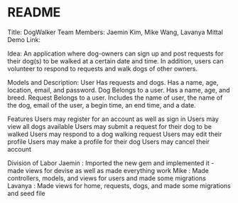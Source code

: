 # README

Title: DogWalker
Team Members: Jaemin Kim, Mike Wang, Lavanya Mittal
Demo Link:


Idea: An application where dog-owners can sign up and post requests for their dog(s) to be walked at a certain date and time. In addition, users can volunteer to respond to requests and walk dogs of other owners.


Models and Description:
User
Has requests and dogs.
Has a name, age, location, email, and password.
Dog
Belongs to a user.
Has a name, age, and breed.
Request
Belongs to a user.
Includes the name of user, the name of the dog, email of the user, a begin time, an end time, and a date.


Features
Users may register for an account as well as sign in
Users may view all dogs available
Users may submit a request for their dog to be walked
Users may respond to a dog walking request
Users may edit their profile
Users may make a profile for their dog
Users may cancel their account


Division of Labor
Jaemin : Imported the new gem and implemented it - made views for devise as well as made everything work
Mike : Made controllers, models, and views for users and made some migrations
Lavanya : Made views for home, requests, dogs, and made some migrations and seed file
